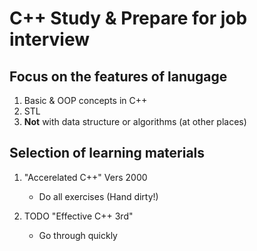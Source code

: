 # C++ Study & Prepare for job interview

## Focus on the features of lanugage
1. Basic & OOP concepts in C++
2. STL
3. **Not** with data structure or algorithms (at other places)

## Selection of learning materials
1. "Accerelated C++" Vers 2000
   - Do all exercises (Hand dirty!)
   
2. TODO "Effective C++ 3rd"
   - Go through quickly







   
